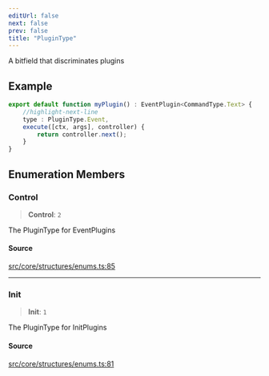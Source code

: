 ```yaml
---
editUrl: false
next: false
prev: false
title: "PluginType"
---
```


A bitfield that discriminates plugins

## Example

```ts
export default function myPlugin() : EventPlugin<CommandType.Text> {
    //highlight-next-line
    type : PluginType.Event,
    execute([ctx, args], controller) {
        return controller.next();
    }
}
```

## Enumeration Members

### Control

> **Control**: `2`

The PluginType for EventPlugins

#### Source

[src/core/structures/enums.ts:85](https://github.com/sern-handler/handler/blob/a19edaf8838dcf088d3947f4a6aa6213d8f5bb9e/src/core/structures/enums.ts#L85)

***

### Init

> **Init**: `1`

The PluginType for InitPlugins

#### Source

[src/core/structures/enums.ts:81](https://github.com/sern-handler/handler/blob/a19edaf8838dcf088d3947f4a6aa6213d8f5bb9e/src/core/structures/enums.ts#L81)

